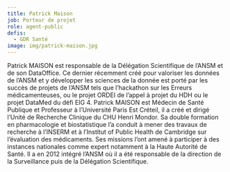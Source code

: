 ```yaml
---
title: Patrick Maison
job: Porteur de projet
role: agent-public
defis:
  - GDR Santé
image: img/patrick-maison.jpg
---
```

Patrick MAISON est responsable de la Délégation Scientifique de l’ANSM et de son DataOffice. Ce dernier récemment créé pour valoriser les données de l’ANSM et y développer les sciences de la donnée est porté par les succès de projets de l’ANSM tels que l’hackathon sur les Erreurs médicamenteuses, ou le projet ORDEI de l’appel à projet du HDH ou le projet DataMed du défi EIG 4. Patrick MAISON est Médecin de Santé Publique et Professeur à l’Université Paris Est Créteil, il a créé et dirigé l’Unité de Recherche Clinique du CHU Henri Mondor. Sa double formation en pharmacologie et biostatistique l’a conduit à mener des travaux de recherche à l’INSERM et à l’Institut of Public Health de Cambridge sur l’évaluation des médicaments. Ses missions l’ont amené à participer à des instances nationales comme expert notamment à la Haute Autorité de Santé. Il a en 2012 intégré l’ANSM où il a été responsable de la direction de la Surveillance puis de la Délégation Scientifique.
